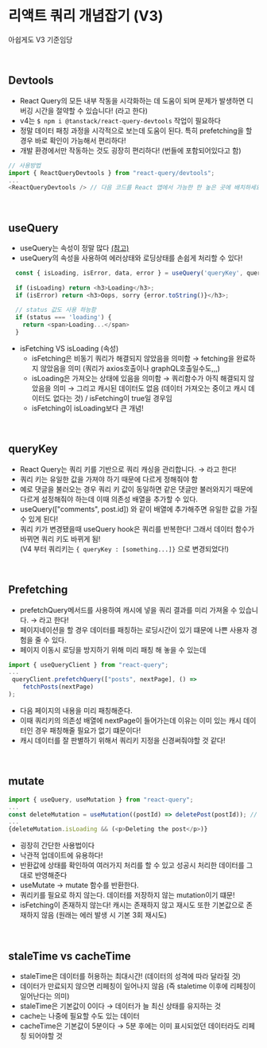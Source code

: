 <br/>

# 리액트 쿼리 개념잡기 (V3)
아쉽게도 V3 기준임당


<br/>

## Devtools
* React Query의 모든 내부 작동을 시각화하는 데 도움이 되며 문제가 발생하면 디버깅 시간을 절약할 수 있습니다! (라고 한다)
* v4는 `$ npm i @tanstack/react-query-devtools` 작업이 필요하다
* 정말 데이터 패칭 과정을 시각적으로 보는데 도움이 된다. 특히 prefetching을 할 경우 바로 확인이 가능해서 편리하다!
* 개발 환경에서만 작동하는 것도 굉장히 편리하다! (번들에 포함되어있다고 함)

```js
// 사용방법
import { ReactQueryDevtools } from "react-query/devtools";
...
<ReactQueryDevtools /> // 다음 코드를 React 앱에서 가능한 한 높은 곳에 배치하세요. 페이지의 루트에 가까울수록 더 잘 작동합니다! → 라고한다

```

<br/>

## useQuery
* useQuery는 속성이 정말 많다 [(참고)](https://tanstack.com/query/v4/docs/reference/useQuery)
* useQuery의 속성을 사용하여 에러상태와 로딩상태를 손쉽게 처리할 수 있다!
```js
  const { isLoading, isError, data, error } = useQuery('queryKey', queryFn: fetchTodoList);
  
  if (isLoading) return <h3>Loading</h3>;
  if (isError) return <h3>Oops, sorry {error.toString()}</h3>;
  
  // status 값도 사용 하능함
  if (status === 'loading') {
    return <span>Loading...</span>
  } 
```
* isFetching VS isLoading (속성)
  * isFetching은 비동기 쿼리가 해결되지 않았음을 의미함 → fetching을 완료하지 않았음을 의미 (쿼리가 axios호출이나 graphQL호출일수도,,,)
  * isLoading은 가져오는 상태에 있음을 의미함 → 쿼리함수가 아직 해결되지 않았음을 의미 → 그리고 캐시된 데이터도 없음 (데이터 가져오는 중이고 캐시 데이터도 없다는 것) / isFetching이 true일 경우임
  * isFetching이 isLoading보다 큰 개념!

<br/>

## queryKey
* React Query는 쿼리 키를 기반으로 쿼리 캐싱을 관리합니다. → 라고 한다!
* 쿼리 키는 유일한 값을 가져야 하기 때문에 다르게 정해줘야 함
* 예로 댓글을 불러오는 경우 쿼리 키 값이 동일하면 같은 댓글만 불러와지기 때문에 다르게 설정해줘야 하는데 이때 의존성 배열을 추가할 수 있다.
* useQuery(["comments", post.id]) 와 같이 배열에 추가해주면 유일한 값을 가질 수 있게 된다!
* 쿼리 키가 변경됐을때 useQuery hook은 쿼리를 반복한다! 그래서 데이터 함수가 바뀌면 쿼리 키도 바뀌게 됨! <br/>
(V4 부터 쿼리키는 `{ queryKey : [something...]}` 으로 변경되었다!)

<br/>

## Prefetching
*  prefetchQuery메서드를 사용하여 캐시에 넣을 쿼리 결과를 미리 가져올 수 있습니다. → 라고 한다!
*  페이지네이션을 할 경우 데이터를 패칭하는 로딩시간이 있기 떄문에 나쁜 사용자 경험을 줄 수 있다.
* 페이지 이동시 로딩을 방지하기 위해 미리 패칭 해 놓을 수 있는데
```js
import { useQueryClient } from "react-query";
...
 queryClient.prefetchQuery(["posts", nextPage], () =>
    fetchPosts(nextPage)
);
```
* 다음 페이지의 내용을 미리 패칭해준다.
* 이때 쿼리키의 의존성 배열에 nextPage이 들어가는데 이유는 이미 있는 캐시 데이터인 경우 패칭해줄 필요가 없기 떄문이다! 
* 캐시 데이터를 잘 판별하기 위해서 쿼리키 지정을 신경써줘야할 것 같다!

<br/>

## mutate
```js
import { useQuery, useMutation } from "react-query";
...
const deleteMutation = useMutation((postId) => deletePost(postId)); // 삭제하는 함수를 실행해준다!
...
{deleteMutation.isLoading && (<p>Deleting the post</p>)}
```
* 굉장히 간단한 사용법이다
* 낙관적 업데이트에 유용하다!
* 반환값에 상태를 확인하여 여러가지 처리를 할 수 있고 성공시 처리한 데이터를 그대로 반영해준다
* useMutate → mutate 함수를 반환한다.
* 쿼리키를 필요로 하지 않는다. 데이터를 저장하지 않는 mutation이기 떄문!
* isFetching이 존재하지 않는다! 캐시는 존재하지 않고 재시도 또한 기본값으로 존재하지 않음 (원래는 에러 발생 시 기본 3회 재시도)

<br/>

## staleTime vs cacheTime
* staleTime은 데이터를 허용하는 최대시간! (데이터의 성격에 따라 달라질 것)
* 데이터가 만료되지 않으면 리페칭이 일어나지 않음 (즉 staletime 이후에 리페칭이 일어난다는 의미)
* staleTime은 기본값이 0이다 → 데이터가 늘 최신 상태를 유지하는 것
* cache는 나중에 필요할 수도 있는 데이터
* cacheTime은 기본값이 5분이다 → 5분 후에는 이미 표시되었던 데이터라도 리페칭 되어야할 것








<br/>
<br/>
